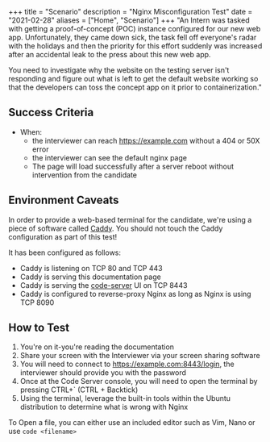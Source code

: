 +++
title = "Scenario"
description = "Nginx Misconfiguration Test"
date = "2021-02-28"
aliases = ["Home", "Scenario"]
+++
"An Intern was tasked with getting a proof-of-concept (POC) instance configured for our new web app.  Unfortunately, they came down sick, the task fell off everyone's radar with the holidays and then the priority for this effort suddenly was increased after an accidental leak to the press about this new web app.

You need to investigate why the website on the testing server isn't responding and figure out what is left to get the default website working so that the developers can toss the concept app on it prior to containerization."

## Success Criteria

- When:
  - the interviewer can reach https://example.com without a 404 or 50X error
  - the interviewer can see the default nginx page
  - The page will load successfully after a server reboot without intervention from the candidate

## Environment Caveats

In order to provide a web-based terminal for the candidate, we're using a piece of software called [Caddy](https://caddyserver.com/).  You should not touch the Caddy configuration as part of this test!

It has been configured as follows:

- Caddy is listening on TCP 80 and TCP 443
- Caddy is serving this documentation page
- Caddy is serving the [code-server](https://github.com/cdr/code-server) UI on TCP 8443
- Caddy is configured to reverse-proxy Nginx as long as Nginx is using TCP 8090

## How to Test

1. You're on it-you're reading the documentation
2. Share your screen with the Interviewer via your screen sharing software
3. You will need to connect to https://example.com:8443/login, the interviewer should provide you with the password
4. Once at the Code Server console, you will need to open the terminal by pressing CTRL+` (CTRL + Backtick)
5. Using the terminal, leverage the built-in tools within the Ubuntu distribution to determine what is wrong with Nginx

To Open a file, you can either use an included editor such as Vim, Nano or use `code <filename>`
